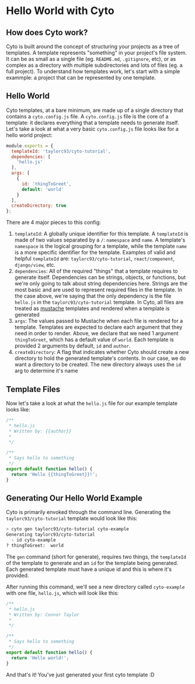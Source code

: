 # Hello World with Cyto

## How does Cyto work?
Cyto is built around the concept of structuring your projects as a tree of templates. A template represents "something" in your project's file system. It can be as small as a single file (eg. `README.md`, `.gitignore`, etc), or as complex as a directory with multiple subdirectories and lots of files (eg. a full project). To understand how templates work, let's start with a simple exammple: a project that can be represented by one template.

## Hello World
Cyto templates, at a bare minimum, are made up of a single directory that contains a `cyto.config.js` file. A `cyto.config.js` file is the core of a template: it declares everything that a template needs to generate itself.  Let's take a look at what a very basic `cyto.config.js` file looks like for a hello world project:

```js
module.exports = {
  templateId: 'taylorc93/cyto-tutorial',
  dependencies: [
    'hello.js'
  ],
  args: [
    {
      id: 'thingToGreet',
      default: 'world'
    }
  ],
  createDirectory: true
};
```

There are 4 major pieces to this config:

1. `templateId`: A globally unique identifier for this template. A `templateId` is made of two values separated by a `/`: `namespace` and `name`. A template's `namespace` is the logical grouping for a template, while the template `name` is a more specific identifier for the template. Examples of valid and helpful `templateId` are: `taylorc93/cyto-tutorial`, `react/component`, `django/view`, etc.
1. `dependencies`: All of the required "things" that a template requires to generate itself. Dependencies can be strings, objects, or functions, but we're only going to talk about string dependencies here. Strings are the most basic and are used to represent required files in the template. In the case above, we're saying that the only dependency is the file `hello.js` in the `taylorc93/cyto-tutorial` template. In Cyto, all files are treated as [mustache](https://mustache.github.io/mustache.5.html) templates and rendered when a template is generated
1. `args`: The values passed to Mustache when each file is rendered for a template. Templates are expected to declare each argument that they need in order to render. Above, we declare that we need 1 argument `thingToGreet`, which has a default value of `world`. Each template is provided 2 arguments by default, `id` and `author`.
1. `createDirectory`: A flag that indicates whether Cyto should create a new directory to hold the generated template's contents. In our case, we do want a directory to be created. The new directory always uses the `id` arg to determine it's name

## Template Files

Now let's take a look at what the `hello.js` file for our example template looks like:

```js
/**
 * hello.js
 * Written by: {{author}}
 * 
 */

/**
 * Says hello to something
 */
export default function hello() {
  return 'Hello {{thingToGreet}}!';
}

```

## Generating Our Hello World Example
Cyto is primarily envoked through the command line. Generating the `taylorc93/cyto-tutorial` template would look like this:

```bash
> cyto gen taylorc93/cyto-tutorial cyto-example
Generating taylorc93/cyto-tutorial
  - id cyto-example
? thingToGreet:  world
```
The `gen` command (short for generate), requires two things, the `templateId` of the template to generate and an `id` for the template being generated. Each generated template must have a unique id and this is where it's provided.

After running this command, we'll see a new directory called `cyto-example` with one file, `hello.js`, which will look like this:

```js
/**
 * hello.js
 * Written by: Connor Taylor
 * 
 */

/**
 * Says hello to something
 */
export default function hello() {
  return 'Hello world!';
}

```

And that's it! You've just generated your first cyto template :D
